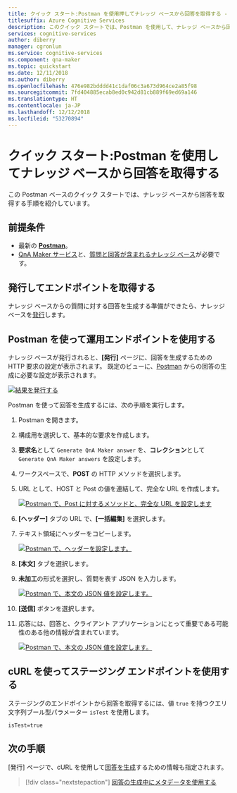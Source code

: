 ```yaml
---
title: クイック スタート:Postman を使用押してナレッジ ベースから回答を取得する - QnA Maker
titlesuffix: Azure Cognitive Services
description: このクイック スタートでは、Postman を使用して、ナレッジ ベースから回答を取得する手順を紹介しています。
services: cognitive-services
author: diberry
manager: cgronlun
ms.service: cognitive-services
ms.component: qna-maker
ms.topic: quickstart
ms.date: 12/11/2018
ms.author: diberry
ms.openlocfilehash: 476e982bdddd41c1daf06c3a673d964ce2a85f98
ms.sourcegitcommit: 7fd404885ecab8ed0c942d81cb889f69ed69a146
ms.translationtype: HT
ms.contentlocale: ja-JP
ms.lasthandoff: 12/12/2018
ms.locfileid: "53270894"
---
```

# <a name="quickstart-get-an-answer-from-knowledge-base-using-postman"></a>クイック スタート:Postman を使用してナレッジ ベースから回答を取得する

この Postman ベースのクイック スタートでは、ナレッジ ベースから回答を取得する手順を紹介しています。

## <a name="prerequisites"></a>前提条件

* 最新の [**Postman**](https://www.getpostman.com/)。
* [QnA Maker サービス](../How-To/set-up-qnamaker-service-azure.md)と、[質問と回答が含まれるナレッジ ベース](../Tutorials/create-publish-query-in-portal.md)が必要です。 

## <a name="publish-to-get-endpoint"></a>発行してエンドポイントを取得する

ナレッジ ベースからの質問に対する回答を生成する準備ができたら、ナレッジ ベースを[発行](../How-to/publish-knowledge-base.md)します。

## <a name="use-production-endpoint-with-postman"></a>Postman を使って運用エンドポイントを使用する

ナレッジ ベースが発行されると、**[発行]** ページに、回答を生成するための HTTP 要求の設定が表示されます。 既定のビューに、[Postman](https://www.getpostman.com) からの回答の生成に必要な設定が表示されます。

[![結果を発行する](../media/qnamaker-quickstart-get-answer-with-postman/publish-settings.png)](../media/qnamaker-quickstart-get-answer-with-postman/publish-settings.png#lightbox)

Postman を使って回答を生成するには、次の手順を実行します。

1. Postman を開きます。 
1. 構成用を選択して、基本的な要求を作成します。
1. **要求名**として `Generate QnA Maker answer` を、**コレクション**として `Generate QnA Maker answers` を設定します。
1. ワークスペースで、**POST** の HTTP メソッドを選択します。
1. URL として、HOST と Post の値を連結して、完全な URL を作成します。 

    [![Postman で、Post に対するメソッドと、完全な URL を設定します](../media/qnamaker-quickstart-get-answer-with-postman/set-postman-method-and-url.png)](../media/qnamaker-quickstart-get-answer-with-postman/set-postman-method-and-url.png#lightbox)

1. **[ヘッダー]** タブの URL で、**[一括編集]** を選択します。 
1. テキスト領域にヘッダーをコピーします。

    [![Postman で、ヘッダーを設定します。](../media/qnamaker-quickstart-get-answer-with-postman/set-postman-headers.png)](../media/qnamaker-quickstart-get-answer-with-postman/set-postman-headers.png#lightbox)

1. **[本文]** タブを選択します。
1. **未加工**の形式を選択し、質問を表す JSON を入力します。

    [![Postman で、本文の JSON 値を設定します。](../media/qnamaker-quickstart-get-answer-with-postman/set-postman-body-json-value.png)](../media/qnamaker-quickstart-get-answer-with-postman/set-postman-body-json-value.png#lightbox)

1. **[送信]** ボタンを選択します。
1. 応答には、回答と、クライアント アプリケーションにとって重要である可能性のある他の情報が含まれています。 

    [![Postman で、本文の JSON 値を設定します。](../media/qnamaker-quickstart-get-answer-with-postman/receive-postman-response.png)](../media/qnamaker-quickstart-get-answer-with-postman/receive-postman-response.png#lightbox)

## <a name="use-staging-endpoint-with-curl"></a>cURL を使ってステージング エンドポイントを使用する

ステージングのエンドポイントから回答を取得するには、値 `true` を持つクエリ文字列ブール型パラメーター `isTest` を使用します。

`isTest=true`

## <a name="next-steps"></a>次の手順

[発行] ページで、cURL を使用して[回答を生成](get-answer-from-kb-using-curl.md)するための情報も指定されます。 

> [!div class="nextstepaction"]
> [回答の生成中にメタデータを使用する](../How-to/metadata-generateanswer-usage.md)